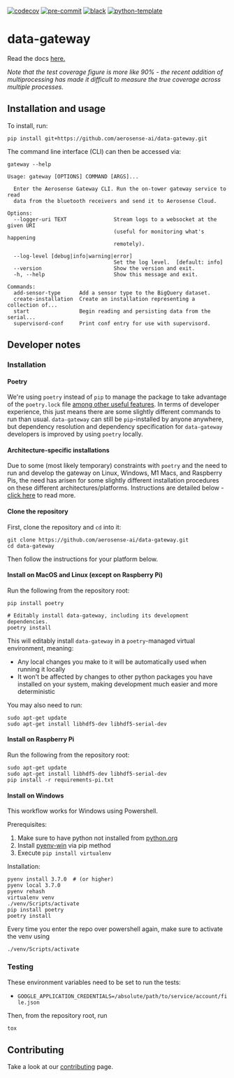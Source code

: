 [![codecov](https://codecov.io/gh/aerosense-ai/data-gateway/branch/main/graph/badge.svg?token=GEQFQVL2TK)](https://codecov.io/gh/aerosense-ai/data-gateway)
[![pre-commit](https://img.shields.io/badge/pre--commit-enabled-brightgreen?logo=pre-commit&logoColor=white)](https://github.com/pre-commit/pre-commit)
[![black](https://img.shields.io/badge/code%20style-black-000000.svg)](https://github.com/ambv/black)
[![python-template](https://img.shields.io/badge/template-python--library-blue)](https://github.com/thclark/python-library-template)


# data-gateway

Read the docs [here.](https://aerosense-data-gateway.readthedocs.io/en/latest/)

*Note that the test coverage figure is more like 90% - the recent addition of multiprocessing has made it difficult to
measure the true coverage across multiple processes.*

## Installation and usage
To install, run:
```shell
pip install git+https://github.com/aerosense-ai/data-gateway.git
```

The command line interface (CLI) can then be accessed via:
```shell
gateway --help
```

```
Usage: gateway [OPTIONS] COMMAND [ARGS]...

  Enter the Aerosense Gateway CLI. Run the on-tower gateway service to read
  data from the bluetooth receivers and send it to Aerosense Cloud.

Options:
  --logger-uri TEXT               Stream logs to a websocket at the given URI
                                  (useful for monitoring what's happening
                                  remotely).

  --log-level [debug|info|warning|error]
                                  Set the log level.  [default: info]
  --version                       Show the version and exit.
  -h, --help                      Show this message and exit.

Commands:
  add-sensor-type      Add a sensor type to the BigQuery dataset.
  create-installation  Create an installation representing a collection of...
  start                Begin reading and persisting data from the serial...
  supervisord-conf     Print conf entry for use with supervisord.
```

## Developer notes

### Installation

#### Poetry
We're using `poetry` instead of `pip` to manage the package to take advantage of the `poetry.lock` file [among other
useful features](https://python-poetry.org/). In terms of developer experience, this just means there are some slightly
different commands to run than usual. `data-gateway` can still be `pip`-installed by anyone anywhere, but dependency
resolution and dependency specification for `data-gateway` developers is improved by using `poetry` locally.

#### Architecture-specific installations
Due to some (most likely temporary) constraints with `poetry` and the need to run and develop the gateway on Linux,
Windows, M1 Macs, and Raspberry Pis, the need has arisen for some slightly different installation procedures on these
different architectures/platforms. Instructions are detailed below - [click here](https://github.com/aerosense-ai/data-gateway/issues/65)
to read more.

#### Clone the repository
First, clone the repository and `cd` into it:
```shell
git clone https://github.com/aerosense-ai/data-gateway.git
cd data-gateway
```

Then follow the instructions for your platform below.

#### Install on MacOS and Linux (except on Raspberry Pi)
Run the following from the repository root:
```shell
pip install poetry

# Editably install data-gateway, including its development dependencies.
poetry install
```

This will editably install `data-gateway` in a `poetry`-managed virtual environment, meaning:
- Any local changes you make to it will be automatically used when running it locally
- It won't be affected by changes to other python packages you have installed on your system, making development much
  easier and more deterministic

You may also need to run:
```shell
sudo apt-get update
sudo apt-get install libhdf5-dev libhdf5-serial-dev
```

#### Install on Raspberry Pi
Run the following from the repository root:
```shell
sudo apt-get update
sudo apt-get install libhdf5-dev libhdf5-serial-dev
pip install -r requirements-pi.txt
```

#### Install on Windows
This workflow works for Windows using Powershell.

Prerequisites:
1. Make sure to have python not installed from [python.org](https://www.python.org/)
2. Install [pyenv-win](https://github.com/pyenv-win/pyenv-win) via pip method
3. Execute ```pip install virtualenv```

Installation:
```shell
pyenv install 3.7.0  # (or higher)
pyenv local 3.7.0
pyenv rehash
virtualenv venv
./venv/Scripts/activate
pip install poetry
poetry install
```

Every time you enter the repo over powershell again, make sure to activate the venv using
```shell
./venv/Scripts/activate
```

### Testing
These environment variables need to be set to run the tests:
* `GOOGLE_APPLICATION_CREDENTIALS=/absolute/path/to/service/account/file.json`

Then, from the repository root, run
```bash
tox
```

## Contributing
Take a look at our [contributing](/docs/contributing.md) page.
